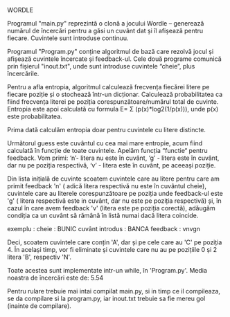 WORDLE

Programul "main.py" reprezintă o clonă a jocului Wordle – generează numărul de încercări pentru a găsi un cuvânt dat și îl afișează pentru fiecare. Cuvintele sunt introduse continuu.

 Programul "Program.py" conține algoritmul de bază care rezolvă jocul și afișează cuvintele încercate și feedback-ul. Cele două programe comunică prin fișierul "inout.txt", unde sunt introduse cuvintele “cheie”, plus încercările.

Pentru a afla entropia, algoritmul calculează frecvența fiecărei litere pe fiecare poziție și o stochează într-un dicționar. Calculează probabilitatea ca fiind frecvența literei pe poziția corespunzătoare/numărul total de cuvinte. Entropia este apoi calculată cu formula E= Σ (p(x)*log2(1/p(x))), unde p(x) este probabilitatea.

Prima dată calculăm entropia doar pentru cuvintele cu litere distincte.

Următorul guess este cuvântul cu cea mai mare entropie, acum fiind calculată în funcție de toate cuvintele. Apelăm funcția “functie“ pentru feedback. Vom primi: ‘n’- litera nu este în cuvânt, ‘g’ - litera este în cuvânt, dar nu pe poziția respectivă, ‘v’ - litera este în cuvânt, pe aceeași poziție.

Din lista inițială de cuvinte scoatem cuvintele care au litere pentru care am primit feedback 'n' ( adică litera respectivă nu este în cuvântul cheie), cuvintele care au literele corespunzătoare pe poziția unde feedback-ul este 'g' ( litera respectivă este in cuvânt, dar nu este pe poziția respectivă) și, în cazul în care avem feedback 'v' (litera este pe poziția corectă), adăugăm condiția ca un cuvânt să rămână în listă numai dacă litera coincide.

exemplu :
cheie : BUNIC
cuvânt introdus : BANCA
feedback : vnvgn

Deci, scoatem cuvintele care conțin 'A', dar și pe cele care au 'C' pe poziția 4. În același timp, vor fi eliminate și cuvintele care nu au pe pozițiile 0 și 2 litera 'B', respectiv 'N'.

Toate acestea sunt implementate intr-un while, în 'Program.py'.
Media noastra de încercări este de: 5.54

Pentru rulare trebuie mai intai compilat main.py, si in timp ce il compileaza, se da compilare si la program.py, iar inout.txt trebuie sa fie mereu gol (inainte de compilare).








